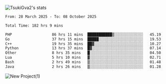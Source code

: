 
![TsukiGva2's stats](https://github-readme-stats.vercel.app/api?username=TsukiGva2&show_icons=true&theme=gruvbox)

<!--START_SECTION:waka-->

```txt
From: 28 March 2025 - To: 08 October 2025

Total Time: 182 hrs 9 mins

PHP                  86 hrs 11 mins  ███████████▒░░░░░░░░░░░░░   45.19 %
Go                   37 hrs 15 mins  █████░░░░░░░░░░░░░░░░░░░░   19.53 %
C++                  19 hrs 35 mins  ██▓░░░░░░░░░░░░░░░░░░░░░░   10.27 %
Python               13 hrs 37 mins  █▓░░░░░░░░░░░░░░░░░░░░░░░   07.14 %
Other                8 hrs 35 mins   █░░░░░░░░░░░░░░░░░░░░░░░░   04.50 %
Lua                  5 hrs 10 mins   ▓░░░░░░░░░░░░░░░░░░░░░░░░   02.71 %
Bash                 2 hrs 49 mins   ▒░░░░░░░░░░░░░░░░░░░░░░░░   01.48 %
Java                 2 hrs 26 mins   ▒░░░░░░░░░░░░░░░░░░░░░░░░   01.28 %
```

<!--END_SECTION:waka-->

![New Project(1)](https://github.com/user-attachments/assets/ca397c4b-527a-4830-9802-b71a2622b058)

<!--
![91IYheGYbCL](https://github.com/user-attachments/assets/81d7ee5b-489d-41a0-a545-5872971bd286)
-->
